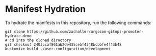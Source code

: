 # Manifest Hydration

To hydrate the manifests in this repository, run the following commands:

```shell
git clone https://github.com/zachaller/argocon-gitops-promoter-hydrate-demo
# cd into the cloned directory
git checkout 2403ccaf861ab2de415cebf4348bcbbfe4f43b48
kustomize build ./user-configuration/development
```

